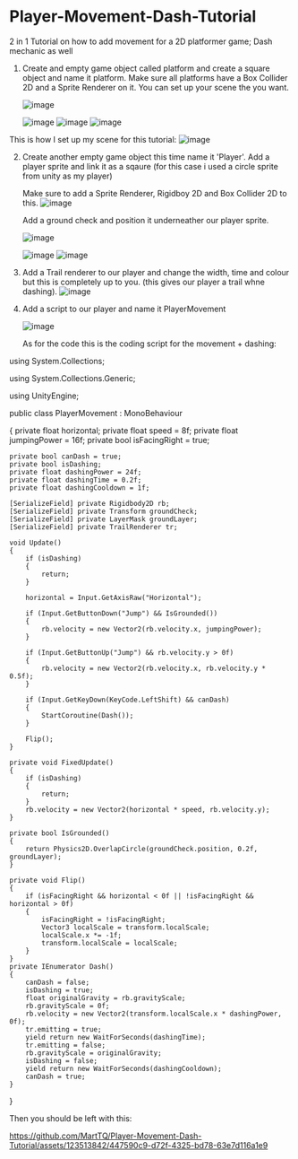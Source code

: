 # Player-Movement-Dash-Tutorial
2 in 1 Tutorial on how to add movement for a 2D platformer game; Dash mechanic as well

1. Create and empty game object called platform and create a square object and name it platform. Make sure all platforms have a Box Collider 2D and a Sprite Renderer on it. You can set up your scene the you want.

   ![image](https://github.com/MartTQ/Player-Movement-Dash-Tutorial/assets/123513842/d9f7e073-256f-4013-a9a0-0a31d6ec512a)
   
   ![image](https://github.com/MartTQ/Player-Movement-Dash-Tutorial/assets/123513842/08eafd31-bea9-4f14-b111-29378bfbb0b7)
   ![image](https://github.com/MartTQ/Player-Movement-Dash-Tutorial/assets/123513842/dbb409d2-b488-43a7-b17d-066fb4914c31)
   ![image](https://github.com/MartTQ/Player-Movement-Dash-Tutorial/assets/123513842/c04b3a7e-61c5-4cc1-a43e-4800a9b500ad)

This is how I set up my scene for this tutorial:
![image](https://github.com/MartTQ/Player-Movement-Dash-Tutorial/assets/123513842/941810d6-40d6-4b5b-a6bc-26d69672cf94)

2. Create another empty game object this time name it 'Player'. Add a player sprite and link it as a sqaure (for this case i used a circle sprite from unity as my player)

   Make sure to add a Sprite Renderer, Rigidboy 2D and Box Collider 2D to this. ![image](https://github.com/MartTQ/Player-Movement-Dash-Tutorial/assets/123513842/5f143be2-d537-417a-a0d2-a2a2264c151d)

   Add a ground check and position it underneather our player sprite.

   ![image](https://github.com/MartTQ/Player-Movement-Dash-Tutorial/assets/123513842/07ec3792-a15b-4a73-b158-12ccc0be8822)
   
   ![image](https://github.com/MartTQ/Player-Movement-Dash-Tutorial/assets/123513842/253cf11c-39cf-45f5-b5b5-2640d2d88f23)
   ![image](https://github.com/MartTQ/Player-Movement-Dash-Tutorial/assets/123513842/eeada807-8932-4811-a5d9-53da0dba6fb1)

3. Add a Trail renderer to our player and change the width, time and colour but this is completely up to you. (this gives our player a trail whne dashing).
   ![image](https://github.com/MartTQ/Player-Movement-Dash-Tutorial/assets/123513842/c6edb0e4-26b3-4e92-93b5-876395bab3f2)

4. Add a script to our player and name it PlayerMovement

   ![image](https://github.com/MartTQ/Player-Movement-Dash-Tutorial/assets/123513842/f67107e2-298e-4841-8661-6c5059a31729)

   As for the code this is the coding script for the movement + dashing:

using System.Collections;

using System.Collections.Generic;

using UnityEngine;

public class PlayerMovement : MonoBehaviour

{
    private float horizontal;
    private float speed = 8f;
    private float jumpingPower = 16f;
    private bool isFacingRight = true;

    private bool canDash = true;
    private bool isDashing;
    private float dashingPower = 24f;
    private float dashingTime = 0.2f;
    private float dashingCooldown = 1f;

    [SerializeField] private Rigidbody2D rb;
    [SerializeField] private Transform groundCheck;
    [SerializeField] private LayerMask groundLayer;
    [SerializeField] private TrailRenderer tr;

    void Update()
    {
        if (isDashing)
        {
            return;
        }

        horizontal = Input.GetAxisRaw("Horizontal");

        if (Input.GetButtonDown("Jump") && IsGrounded())
        {
            rb.velocity = new Vector2(rb.velocity.x, jumpingPower);
        }

        if (Input.GetButtonUp("Jump") && rb.velocity.y > 0f)
        {
            rb.velocity = new Vector2(rb.velocity.x, rb.velocity.y * 0.5f);
        }

        if (Input.GetKeyDown(KeyCode.LeftShift) && canDash)
        {
            StartCoroutine(Dash());
        }

        Flip();
    }

    private void FixedUpdate()
    {
        if (isDashing)
        {
            return;
        }
        rb.velocity = new Vector2(horizontal * speed, rb.velocity.y);
    }

    private bool IsGrounded()
    {
        return Physics2D.OverlapCircle(groundCheck.position, 0.2f, groundLayer);
    }

    private void Flip()
    {
        if (isFacingRight && horizontal < 0f || !isFacingRight && horizontal > 0f)
        {
            isFacingRight = !isFacingRight;
            Vector3 localScale = transform.localScale;
            localScale.x *= -1f;
            transform.localScale = localScale;
        }
    }
    private IEnumerator Dash()
    {
        canDash = false;
        isDashing = true;
        float originalGravity = rb.gravityScale;
        rb.gravityScale = 0f;
        rb.velocity = new Vector2(transform.localScale.x * dashingPower, 0f);
        tr.emitting = true;
        yield return new WaitForSeconds(dashingTime);
        tr.emitting = false;
        rb.gravityScale = originalGravity;
        isDashing = false;
        yield return new WaitForSeconds(dashingCooldown);
        canDash = true;
    }
}


Then you should be left with this:

https://github.com/MartTQ/Player-Movement-Dash-Tutorial/assets/123513842/447590c9-d72f-4325-bd78-63e7d116a1e9


   


